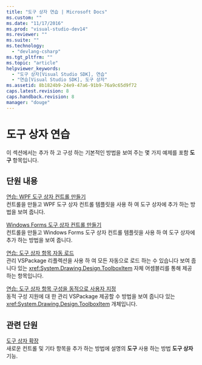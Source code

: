 ```yaml
---
title: "도구 상자 연습 | Microsoft Docs"
ms.custom: ""
ms.date: "11/17/2016"
ms.prod: "visual-studio-dev14"
ms.reviewer: ""
ms.suite: ""
ms.technology: 
  - "devlang-csharp"
ms.tgt_pltfrm: ""
ms.topic: "article"
helpviewer_keywords: 
  - "도구 상자[Visual Studio SDK], 연습"
  - "연습[Visual Studio SDK], 도구 상자"
ms.assetid: 8b1824b9-24e9-47a6-91b9-76a9c65d9f72
caps.latest.revision: 8
caps.handback.revision: 8
manager: "douge"
---
```

# 도구 상자 연습
이 섹션에서는 추가 하 고 구성 하는 기본적인 방법을 보여 주는 몇 가지 예제를 포함  **도구** 항목입니다.  
  
## 단원 내용  
 [연습: WPF 도구 상자 컨트롤 만들기](../misc/walkthrough-creating-a-wpf-toolbox-control.md)  
 컨트롤을 만들고 WPF 도구 상자 컨트롤 템플릿을 사용 하 여 도구 상자에 추가 하는 방법을 보여 줍니다.  
  
 [Windows Forms 도구 상자 컨트롤 만들기](../extensibility/creating-a-windows-forms-toolbox-control.md)  
 컨트롤을 만들고 Windows Forms 도구 상자 컨트롤 템플릿을 사용 하 여 도구 상자에 추가 하는 방법을 보여 줍니다.  
  
 [연습: 도구 상자 항목 자동 로드 ](../misc/walkthrough-autoloading-toolbox-items.md)  
 관리 VSPackage 리플렉션을 사용 하 여 모든 자동으로 로드 하는 수 있습니다 보여 줍니다 있는 <xref:System.Drawing.Design.ToolboxItem> 자체 어셈블리를 통해 제공 하는 항목입니다.  
  
 [연습: 도구 상자 항목 구성을 동적으로 사용자 지정](../misc/walkthrough-customizing-toolbox-item-configuration-dynamically.md)  
 동적 구성 지원에 대 한 관리 VSPackage 제공할 수 방법을 보여 줍니다 있는 <xref:System.Drawing.Design.ToolboxItem> 개체입니다.  
  
## 관련 단원  
 [도구 상자 확장](../misc/extending-the-toolbox.md)  
 새로운 컨트롤 및 기타 항목을 추가 하는 방법에 설명의  **도구** 사용 하는 방법  **도구 상자** 기능.